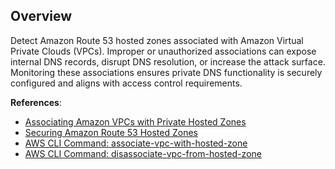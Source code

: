 ## Overview

Detect Amazon Route 53 hosted zones associated with Amazon Virtual Private Clouds (VPCs). Improper or unauthorized associations can expose internal DNS records, disrupt DNS resolution, or increase the attack surface. Monitoring these associations ensures private DNS functionality is securely configured and aligns with access control requirements.

**References**:
- [Associating Amazon VPCs with Private Hosted Zones](https://docs.aws.amazon.com/Route53/latest/DeveloperGuide/hosted-zone-private-associate-vpcs.html)
- [Securing Amazon Route 53 Hosted Zones](https://docs.aws.amazon.com/Route53/latest/DeveloperGuide/security.html)
- [AWS CLI Command: associate-vpc-with-hosted-zone](https://docs.aws.amazon.com/cli/latest/reference/route53/associate-vpc-with-hosted-zone.html)
- [AWS CLI Command: disassociate-vpc-from-hosted-zone](https://docs.aws.amazon.com/cli/latest/reference/route53/disassociate-vpc-from-hosted-zone.html)
